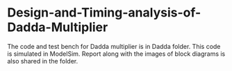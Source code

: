 # Design-and-Timing-analysis-of-Dadda-Multiplier



The code and test bench for Dadda multiplier is in Dadda folder.
This code is simulated in ModelSim.
Report along with the images of block diagrams is also shared in the folder.

